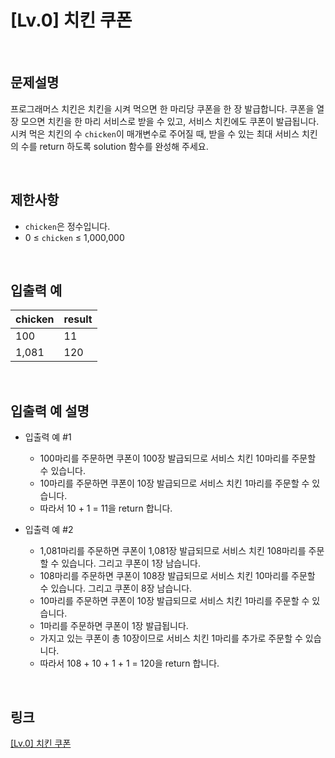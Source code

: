 # [Lv.0] 치킨 쿠폰

<br>

## 문제설명
프로그래머스 치킨은 치킨을 시켜 먹으면 한 마리당 쿠폰을 한 장 발급합니다. 쿠폰을 열 장 모으면 치킨을 한 마리 서비스로 받을 수 있고, 서비스 치킨에도 쿠폰이 발급됩니다. 시켜 먹은 치킨의 수 `chicken`이 매개변수로 주어질 때, 받을 수 있는 최대 서비스 치킨의 수를 return 하도록 solution 함수를 완성해 주세요.

<br>

## 제한사항
- `chicken`은 정수입니다.
- 0 ≤ `chicken` ≤ 1,000,000

<br>

## 입출력 예
| chicken | result |
|---|---|
| 100 | 11 |
| 1,081 | 120 |

<br>

## 입출력 예 설명
- 입출력 예 #1
    - 100마리를 주문하면 쿠폰이 100장 발급되므로 서비스 치킨 10마리를 주문할 수 있습니다.
    - 10마리를 주문하면 쿠폰이 10장 발급되므로 서비스 치킨 1마리를 주문할 수 있습니다.
    - 따라서 10 + 1 = 11을 return 합니다.

- 입출력 예 #2
    - 1,081마리를 주문하면 쿠폰이 1,081장 발급되므로 서비스 치킨 108마리를 주문할 수 있습니다. 그리고 쿠폰이 1장 남습니다.
    - 108마리를 주문하면 쿠폰이 108장 발급되므로 서비스 치킨 10마리를 주문할 수 있습니다. 그리고 쿠폰이 8장 남습니다.
    - 10마리를 주문하면 쿠폰이 10장 발급되므로 서비스 치킨 1마리를 주문할 수 있습니다.
    - 1마리를 주문하면 쿠폰이 1장 발급됩니다.
    - 가지고 있는 쿠폰이 총 10장이므로 서비스 치킨 1마리를 추가로 주문할 수 있습니다.
    - 따라서 108 + 10 + 1 + 1 = 120을 return 합니다.

<br>

## 링크
[[Lv.0] 치킨 쿠폰](https://school.programmers.co.kr/learn/courses/30/lessons/120884)
